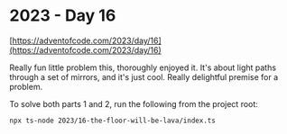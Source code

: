 # 2023 - Day 16

[https://adventofcode.com/2023/day/16](https://adventofcode.com/2023/day/16)

Really fun little problem this, thoroughly enjoyed it. It's about light paths
through a set of mirrors, and it's just cool. Really delightful premise for a
problem.

To solve both parts 1 and 2, run the following from the project root:

```sh
npx ts-node 2023/16-the-floor-will-be-lava/index.ts
```
